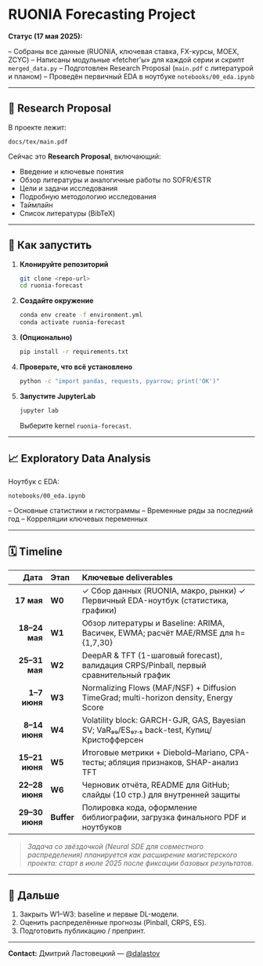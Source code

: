 # RUONIA Forecasting Project

**Статус (17 мая 2025):**

– Собраны все данные (RUONIA, ключевая ставка, FX-курсы, MOEX, ZCYC)
– Написаны модульные «fetcher’ы» для каждой серии и скрипт `merged_data.py`
– Подготовлен Research Proposal (`main.pdf` с литературой и планом)
– Проведён первичный EDA в ноутбуке `notebooks/00_eda.ipynb`

---

## 📄 Research Proposal

В проекте лежит:

```
docs/tex/main.pdf
```

Сейчас это **Research Proposal**, включающий:

* Введение и ключевые понятия
* Обзор литературы и аналогичные работы по SOFR/€STR
* Цели и задачи исследования
* Подробную методологию исследования
* Таймлайн
* Список литературы (BibTeX)

---

## 🎒 Как запустить

1. **Клонируйте репозиторий**

   ```bash
   git clone <repo-url>
   cd ruonia-forecast
   ```

2. **Создайте окружение**

   ```bash
   conda env create -f environment.yml
   conda activate ruonia-forecast
   ```

3. **(Опционально)**

   ```bash
   pip install -r requirements.txt
   ```

4. **Проверьте, что всё установлено**

   ```bash
   python -c "import pandas, requests, pyarrow; print('OK')"
   ```

5. **Запустите JupyterLab**

   ```bash
   jupyter lab
   ```

   Выберите kernel `ruonia-forecast`.

---

## 📈 Exploratory Data Analysis

Ноутбук с EDA:

```
notebooks/00_eda.ipynb
```

– Основные статистики и гистограммы
– Временные ряды за последний год
– Корреляции ключевых переменных

---

## 🗓️ Timeline

|           Дата | Этап       | Ключевые deliverables                                                                      |
| -------------: | :--------- | :----------------------------------------------------------------------------------------- |
|     **17 мая** | **W0**     | ✓ Сбор данных (RUONIA, макро, рынки)  ✓  Первичный EDA-ноутбук (статистика, графики)       |
|  **18–24 мая** | **W1**     | Обзор литературы и Baseline: ARIMA, Васичек, EWMA; расчёт MAE/RMSE для h={1,7,30}          |
|  **25–31 мая** | **W2**     | DeepAR & TFT (1-шаговый forecast), валидация CRPS/Pinball, первый сравнительный график     |
|   **1–7 июня** | **W3**     | Normalizing Flows (MAF/NSF) + Diffusion TimeGrad; multi-horizon density, Energy Score      |
|  **8–14 июня** | **W4**     | Volatility block: GARCH-GJR, GAS, Bayesian SV; VaR₉₉/ES₉₇.₅ back-test, Купиц/Кристофферсен |
| **15–21 июня** | **W5**     | Итоговые метрики + Diebold–Mariano, CPA-тесты; абляция признаков, SHAP-анализ TFT          |
| **22–28 июня** | **W6**     | Черновик отчёта, README для GitHub; слайды (10 стр.) для внутренней защиты                 |
| **29–30 июня** | **Buffer** | Полировка кода, оформление библиографии, загрузка финального PDF и ноутбуков               |

> *Задача со звёздочкой (Neural SDE для совместного распределения) планируется как расширение магистерского проекта: старт в июле 2025 после фиксации базовых результатов.*

---

## 🚀 Дальше

1. Закрыть W1–W3: baseline и первые DL-модели.
2. Оценить распределённые прогнозы (Pinball, CRPS, ES).
3. Подготовить публикацию / препринт.

---

**Contact:**
Дмитрий Ластовецкий — [@dalastov](https://t.me/dalastov)
